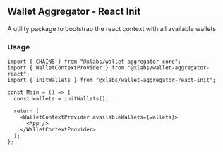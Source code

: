 ## Wallet Aggregator - React Init

A utility package to bootstrap the react context with all available wallets

### Usage

```tsx
import { CHAINS } from "@xlabs/wallet-aggregator-core";
import { WalletContextProvider } from "@xlabs/wallet-aggregator-react";
import { initWallets } from "@xlabs/wallet-aggregator-react-init";

const Main = () => {
  const wallets = initWallets();

  return (
    <WalletContextProvider availableWallets={wallets}>
      <App />
    </WalletContextProvider>
  );
};
```
